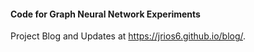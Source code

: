 #### Code for Graph Neural Network Experiments

Project Blog and Updates at https://jrios6.github.io/blog/.

